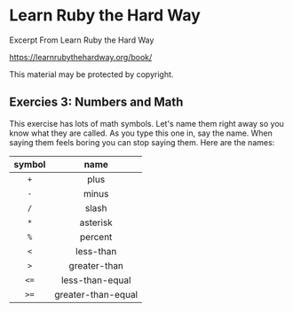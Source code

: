 # Learn Ruby the Hard Way

Excerpt From Learn Ruby the Hard Way

https://learnrubythehardway.org/book/

This material may be protected by copyright.

## Exercies 3: Numbers and Math

This exercise has lots of math symbols. Let's name them right away so you know what they are called.
As you type this one in, say the name. When saying them feels boring you can stop saying them. Here
are the names:

| symbol |        name        |
| :----: | :----------------: |
|  `+`   |        plus        |
|  `-`   |       minus        |
|  `/`   |       slash        |
|  `*`   |      asterisk      |
|  `%`   |      percent       |
|  `<`   |     less-than      |
|  `>`   |    greater-than    |
|  `<=`  |  less-than-equal   |
|  `>=`  | greater-than-equal |
